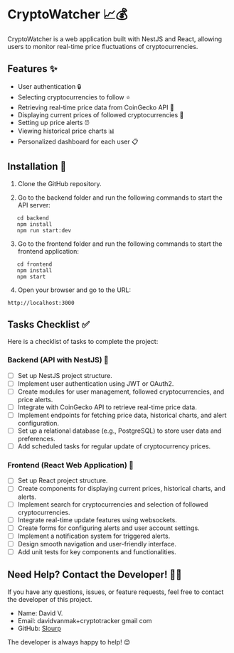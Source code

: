 # CryptoWatcher 📈💰

CryptoWatcher is a web application built with NestJS and React, allowing users to monitor real-time price fluctuations of cryptocurrencies.

## Features ✨

- User authentication 🔒
- Selecting cryptocurrencies to follow ⭐️
- Retrieving real-time price data from CoinGecko API 🔄
- Displaying current prices of followed cryptocurrencies 💱
- Setting up price alerts ⏰
- Viewing historical price charts 📊
- Personalized dashboard for each user 📋

## Installation 🚀

1. Clone the GitHub repository.

2. Go to the backend folder and run the following commands to start the API server:
``` 
   cd backend
   npm install
   npm run start:dev
```
3. Go to the frontend folder and run the following commands to start the frontend application:
```
   cd frontend
   npm install
   npm start
```
4. Open your browser and go to the URL:
``` 
http://localhost:3000
```

## Tasks Checklist ✅

Here is a checklist of tasks to complete the project:

### Backend (API with NestJS) 🚀

- [ ] Set up NestJS project structure.
- [ ] Implement user authentication using JWT or OAuth2.
- [ ] Create modules for user management, followed cryptocurrencies, and price alerts.
- [ ] Integrate with CoinGecko API to retrieve real-time price data.
- [ ] Implement endpoints for fetching price data, historical charts, and alert configuration.
- [ ] Set up a relational database (e.g., PostgreSQL) to store user data and preferences.
- [ ] Add scheduled tasks for regular update of cryptocurrency prices.

### Frontend (React Web Application) 🎨

- [ ] Set up React project structure.
- [ ] Create components for displaying current prices, historical charts, and alerts.
- [ ] Implement search for cryptocurrencies and selection of followed cryptocurrencies.
- [ ] Integrate real-time update features using websockets.
- [ ] Create forms for configuring alerts and user account settings.
- [ ] Implement a notification system for triggered alerts.
- [ ] Design smooth navigation and user-friendly interface.
- [ ] Add unit tests for key components and functionalities.

## Need Help? Contact the Developer! 🙋‍♂️

If you have any questions, issues, or feature requests, feel free to contact the developer of this project.

- Name: David V.
- Email: davidvanmak+cryptotracker gmail com
- GitHub: [Slourp](https://github.com/Slourp/)

The developer is always happy to help! 😊